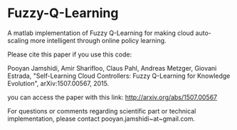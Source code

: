 # Fuzzy-Q-Learning
A matlab implementation of Fuzzy Q-Learning for making cloud auto-scaling more intelligent through online policy learning.

Please cite this paper if you use this code:

Pooyan Jamshidi, Amir Sharifloo, Claus Pahl, Andreas Metzger, Giovani Estrada, "Self-Learning Cloud Controllers: Fuzzy Q-Learning for Knowledge Evolution", arXiv:1507.00567, 2015.

you can access the paper with this link: http://arxiv.org/abs/1507.00567

For questions or comments regarding scientific part or technical implementation, please contact pooyan.jamshidi~at~gmail.com.
